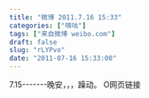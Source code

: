 ```yaml
---
title: "微博 2011.7.16 15:33"
categories: ["嘀咕"]
tags: ["来自微博 weibo.com"]
draft: false
slug: "rLYPvo"
date: "2011-07-16 15:33:00"
---
```


<p>7.15-------晚安，，，躁动。 O网页链接 ​​​​</p>
